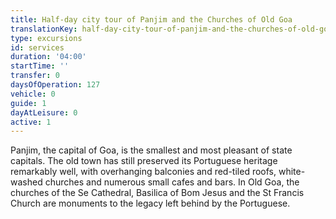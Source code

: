 ```yaml
---
title: Half-day city tour of Panjim and the Churches of Old Goa
translationKey: half-day-city-tour-of-panjim-and-the-churches-of-old-goa
type: excursions
id: services
duration: '04:00'
startTime: ''
transfer: 0
daysOfOperation: 127
vehicle: 0
guide: 1
dayAtLeisure: 0
active: 1
---
```

Panjim, the capital of Goa, is the smallest and most pleasant of state capitals. The old town has still preserved its Portuguese heritage remarkably well, with overhanging balconies and red-tiled roofs, white-washed churches and numerous small cafes and bars. In Old Goa, the churches of the Se Cathedral, Basilica of Bom Jesus and the St Francis Church are monuments to the legacy left behind by the Portuguese.
